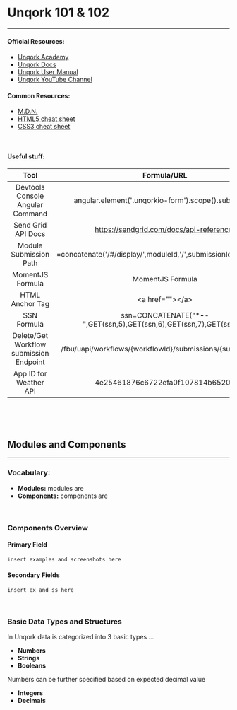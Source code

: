 
<p>&nbsp;</p> 

# Unqork 101 & 102
---
#### Official Resources:
* [Unqork Academy](https://academy.unqork.com/)
* [Unqork Docs](https://developers.unqork.io/)
* [Unqork User Manual](https://docs.unqork.io/Content/LandingPages/Landing_UserManual.htm)
* [Unqork YouTube Channel](https://www.youtube.com/channel/UC4fU3i-_WG4yDn8e2LeYgPQ)

#### Common Resources:
* [M.D.N.](https://developer.mozilla.org/en-US/)
* [HTML5 cheat sheet](https://quickref.me/html)
* [CSS3 cheat sheet](https://quickref.me/css)

<p>&nbsp;</p> 

#### Useful stuff:
Tool        | Formula/URL | 
:----------:|:-------------:
 Devtools Console Angular Command   |   angular.element('.unqorkio-form').scope().submission   
 Send Grid API Docs                 |   https://sendgrid.com/docs/api-reference/    
 Module Submission Path             |   =concatenate('/#/display/',moduleId,'/',submissionId,'/',moduleId    
 MomentJS Formula                   |   MomentJS Formula
 HTML Anchor Tag                    |   \<a href="">\</a>
 SSN Formula                        |   ssn=CONCATENATE("***-**-",GET(ssn,5),GET(ssn,6),GET(ssn,7),GET(ssn,8))
 Delete/Get Workflow submission Endpoint |  /fbu/uapi/workflows/{workflowId}/submissions/{submissionId}
 App ID for Weather API             |   4e25461876c6722efa0f107814b65203
 
<p>&nbsp;</p> 
<p>&nbsp;</p> 

## Modules and Components
---
### Vocabulary:
* **Modules:** modules are 
* **Components:** components are 

<p>&nbsp;</p> 

### Components Overview
#### Primary Field
    insert examples and screenshots here
#### Secondary Fields
    insert ex and ss here

<p>&nbsp;</p> 
    
### Basic Data Types and Structures
In Unqork data is categorized into 3 basic types ...

* **Numbers**
* **Strings**
* **Booleans**

Numbers can be further specified based on expected decimal value 
* **Integers**
* **Decimals**


<p>&nbsp;</p> 
<p>&nbsp;</p> 
<p>&nbsp;</p> 
<p>&nbsp;</p> 
<p>&nbsp;</p> 
<p>&nbsp;</p> 
<p>&nbsp;</p> 
<p>&nbsp;</p> 
